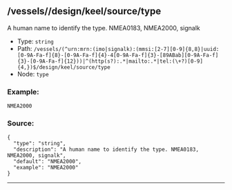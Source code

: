 ## /vessels/<RegExp>/design/keel/source/type

A human name to identify the type. NMEA0183, NMEA2000, signalk

* Type: `string`
* Path: `/vessels/(^urn:mrn:(imo|signalk):(mmsi:[2-7][0-9]{8,8}|uuid:[0-9A-Fa-f]{8}-[0-9A-Fa-f]{4}-4[0-9A-Fa-f]{3}-[89ABab][0-9A-Fa-f]{3}-[0-9A-Fa-f]{12}))|^(http(s?):.*|mailto:.*|tel:(\+?)[0-9]{4,})$/design/keel/source/type`
* Node: `type`

### Example:
```
NMEA2000
```

### Source:
```
{
  "type": "string",
  "description": "A human name to identify the type. NMEA0183, NMEA2000, signalk",
  "default": "NMEA2000",
  "example": "NMEA2000"
}
```

---

